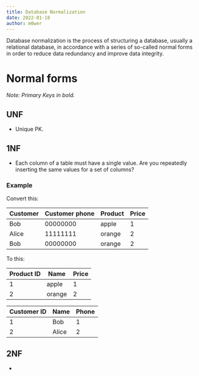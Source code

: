 ```yaml
---
title: Database Normalization
date: 2022-01-18
author: m0wer
---
```


Database normalization is the process of structuring a database, usually a
relational database, in accordance with a series of so-called normal forms in
order to reduce data redundancy and improve data integrity.

# Normal forms

*Note: Primary Keys in bold.*

## UNF

* Unique PK.

## 1NF

* Each column of a table must have a single value. Are you repeatedly inserting
  the same values for a set of columns?


### Example

Convert this:

| Customer | Customer phone | Product | Price |
|----------|----------------|---------|-------|
| Bob      | 00000000       | apple   | 1     |
| Alice    | 11111111       | orange  | 2     |
| Bob      | 00000000       | orange  | 2     |

To this:

| **Product ID** | Name   | Price |
|----------------|--------|-------|
| 1              | apple  | 1     |
| 2              | orange | 2     |

| **Customer ID** | Name   | Phone |
|-----------------|--------|-------|
| 1               | Bob    | 1     |
| 2               | Alice  | 2     |


## 2NF

*

